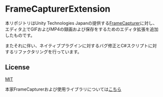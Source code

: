 # FrameCapturerExtension

本リポジトリはUnity Technologies Japanの提供する[FrameCapturer](https://github.com/unity3d-jp/FrameCapturer)に対し、
エディタ上でGIFおよびMP4の録画および保存をするためのエディタ拡張を追加したものです。

またそれに伴い、ネイティブプラグインに対するバグ修正とC#スクリプトに対するリファクタリングを行っています。

## License

[MIT](https://github.com/f-space/FrameCapturerExtension/blob/master/LICENSE)

本家FrameCapturerおよび使用ライブラリについては[こちら](https://github.com/f-space/FrameCapturerExtension/blob/master/FrameCapturerExtension/Assets/StreamingAssets/UTJ/FrameCapturer/License.txt)
